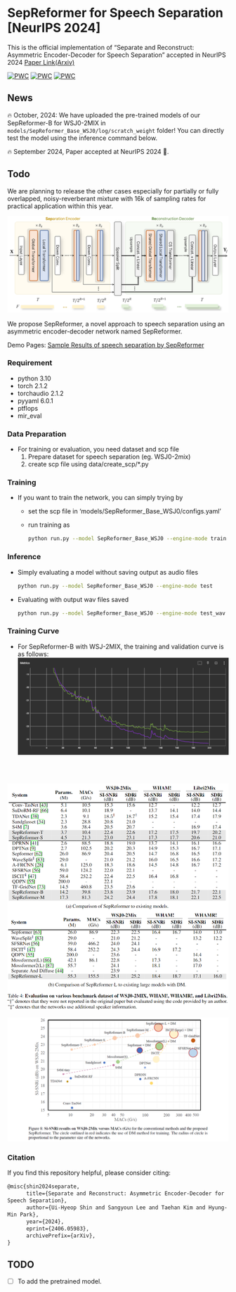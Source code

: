 
# SepReformer for Speech Separation [NeurIPS 2024]


This is the official implementation of “Separate and Reconstruct: Asymmetric Encoder-Decoder for Speech Separation” accepted in NeurIPS 2024 [Paper Link(Arxiv)](https://arxiv.org/abs/2406.05983)

[![PWC](https://img.shields.io/endpoint.svg?url=https://paperswithcode.com/badge/separate-and-reconstruct-asymmetric-encoder/speech-separation-on-wsj0-2mix)](https://paperswithcode.com/sota/speech-separation-on-wsj0-2mix?p=separate-and-reconstruct-asymmetric-encoder)
[![PWC](https://img.shields.io/endpoint.svg?url=https://paperswithcode.com/badge/separate-and-reconstruct-asymmetric-encoder/speech-separation-on-wham)](https://paperswithcode.com/sota/speech-separation-on-wham?p=separate-and-reconstruct-asymmetric-encoder)
[![PWC](https://img.shields.io/endpoint.svg?url=https://paperswithcode.com/badge/separate-and-reconstruct-asymmetric-encoder/speech-separation-on-whamr)](https://paperswithcode.com/sota/speech-separation-on-whamr?p=separate-and-reconstruct-asymmetric-encoder)




## News
🔥 October, 2024: We have uploaded the pre-trained models of our SepReformer-B for WSJ0-2MIX in `models/SepReformer_Base_WSJ0/log/scratch_weight` folder! You can directly test the model using the inference command below.

🔥 September 2024, Paper accepted at NeurIPS 2024 🎉.


## Todo
We are planning to release the other cases especially for partially or fully overlapped, noisy-reverberant mixture with 16k of sampling rates for practical application within this year.


![Untitled](data/figure/SepReformer_Architecture.png)

We  propose SepReformer, a novel approach to speech separation using an asymmetric encoder-decoder network named SepReformer. 

Demo Pages: [Sample Results of speech separation by SepReformer](https://fordemopage.github.io/SepReformer/)

### Requirement

- python 3.10
- torch 2.1.2
- torchaudio 2.1.2
- pyyaml 6.0.1
- ptflops
- mir_eval


### Data Preparation

- For training or evaluation, you need dataset and scp file
    1. Prepare dataset for speech separation (eg. WSJ0-2mix)
    2. create scp file using data/create_scp/*.py

### Training

- If you want to train the network, you can simply trying by
    - set the scp file in ‘models/SepReformer_Base_WSJ0/configs.yaml’
    - run training as
        
        ```bash
        python run.py --model SepReformer_Base_WSJ0 --engine-mode train
        ```

        

### Inference

- Simply evaluating a model without saving output as audio files
    
    ```bash
    python run.py --model SepReformer_Base_WSJ0 --engine-mode test
    ```
    

- Evaluating with output wav files saved
    
    ```bash
    python run.py --model SepReformer_Base_WSJ0 --engine-mode test_wav --out_wav_dir '/your/save/directoy[optional]'
    ```
    

### Training Curve
- For SepReformer-B with WSJ-2MIX, the training and validation curve is as follows:
![Untitled](data/figure/Training_Curve.png)

<br />
<br />

![Untitled](data/figure/Result_table.png)

![Untitled](data/figure/SISNRvsMACs.png)

### Citation

If you find this repository helpful, please consider citing:
```
@misc{shin2024separate,
      title={Separate and Reconstruct: Asymmetric Encoder-Decoder for Speech Separation}, 
      author={Ui-Hyeop Shin and Sangyoun Lee and Taehan Kim and Hyung-Min Park},
      year={2024},
      eprint={2406.05983},
      archivePrefix={arXiv},
}
```

## TODO
- [ ] To add the pretrained model.

